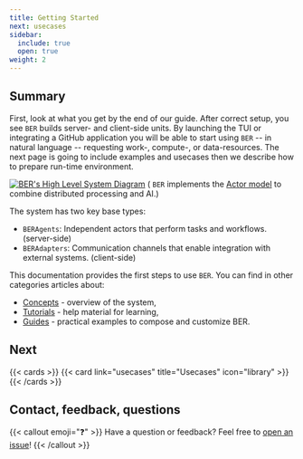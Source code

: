 ```yaml
---
title: Getting Started
next: usecases
sidebar:
  include: true
  open: true
weight: 2
---
```


## Summary
First, look at what you get by the end of our guide. After correct setup, you see `BER` builds server- and client-side units. By launching the TUI or integrating a GitHub application you will be able to start using `BER` -- in natural language -- requesting work-, compute-, or data-resources. The next page is going to include examples and usecases then we describe how to prepare run-time environment.

[![BER's High Level System Diagram](/diagrams/ber-001-framework.svg)](/diagrams/ber-001-framework.svg)
( `BER` implements the [Actor model](https://en.wikipedia.org/wiki/Actor_model) to combine distributed processing and AI.)

The system has two key base types:
- `BERAgents`: Independent actors that perform tasks and workflows. (server-side)
- `BERAdapters`: Communication channels that enable integration with external systems. (client-side)

This documentation provides the first steps to use `BER`. You can find in other categories articles about:
 - [Concepts](/concepts) - overview of the system,
 - [Tutorials](/tutorials) - help material for learning,
 - [Guides](/guides) - practical examples to compose and customize BER.

## Next
{{< cards >}}
{{< card link="usecases" title="Usecases" icon="library" >}}
{{< /cards >}}


## Contact, feedback, questions
{{< callout emoji="❓" >}}
  Have a question or feedback? Feel free to [open an issue](https://github.com/berbyte/ber-os/issues/new)!
{{< /callout >}}
